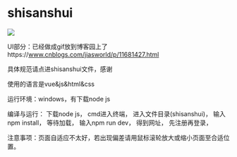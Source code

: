 # shisanshui

![](https://img.shields.io/cocoapods/p/shisanshui.svg?style=windows)

UI部分：已经做成gif放到博客园上了https://www.cnblogs.com/jiasworld/p/11681427.html

具体规范请点进shisanshui文件，感谢

使用的语言是vue&js&html&css

运行环境：windows，有下载node js

编译与运行：
下载node js，
cmd进入终端，
进入文件目录(shisanshui)，
输入npm install，
等待加载，
输入npm run dev，
得到网址，
先注册再登录，

注意事项：页面自适应不太好，若出现偏差请用鼠标滚轮放大或缩小页面至合适位置。


